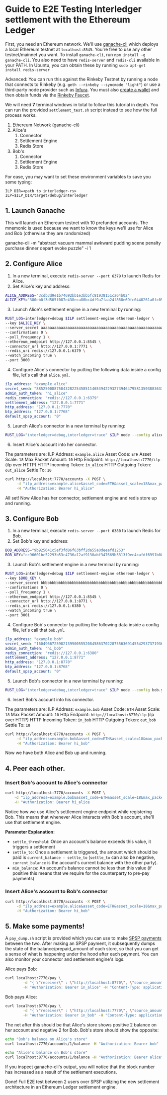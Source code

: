 # Guide to E2E Testing Interledger settlement with the Ethereum Ledger

First, you need an Ethereum network. We'll use
[ganache-cli](https://github.com/trufflesuite/ganache-cli) which deploys a local
Ethereum testnet at `localhost:8545`. You're free to use any other
testnet/mainnet you want. To install `ganache-cli`, run 
`npm install -g ganache-cli`. You also need to have `redis-server` and
`redis-cli` available in your PATH. In Ubuntu, you can obtain these by running
`sudo apt-get install redis-server`

Advanced: You can run this against the Rinkeby Testnet by running a node that
connects to Rinkeby (e.g. `geth --rinkeby --syncmode "light"`) or use a
third-party node provider such as [Infura](https://infura.io/). You must also [create a
wallet](https://www.myetherwallet.com/) and then obtain funds via the
[Rinkeby Faucet](https://faucet.rinkeby.io/).

We will need **7** terminal windows in total to follow this tutorial in depth. You can run the
provided `settlement_test.sh` script instead to see how the full process works.

1. Ethereum Network (ganache-cli)
2. Alice's
    1. Connector
    2. Settlement Engine
    3. Redis Store
2. Bob's
    1. Connector
    2. Settlement Engine
    3. Redis Store

For ease, you may want to set these environment variables to save you some
typing:
```
ILP_DIR=<path to interledger-rs>
ILP=$ILP_DIR/target/debug/interledger
```

## 1. Launch Ganache

This will launch an Ethereum testnet with 10 prefunded accounts. The mnemonic is
used because we want to know the keys we'll use for Alice and Bob (otherwise
they are randomized)

ganache-cli -m "abstract vacuum mammal awkward pudding scene penalty purchase
dinner depart evoke puzzle" -i 1

## 2. Configure Alice

1. In a new terminal, execute `redis-server --port 6379` to launch Redis for
   Alice.
2. Set Alice's key and address:
```bash
ALICE_ADDRESS="3cdb3d9e1b74692bb1e3bb5fc81938151ca64b02"
ALICE_KEY="380eb0f3d505f087e438eca80bc4df9a7faa24f868e69fc0440261a0fc0567dc" 
```
3. Launch Alice's settlement engine in a new terminal by running:

```bash
RUST_LOG=interledger=debug $ILP settlement-engine ethereum-ledger \
--key $ALICE_KEY \
--server_secret aaaaaaaaaaaaaaaaaaaaaaaaaaaaaaaaaaaaaaaaaaaaaaaaaaaaaaaaaaaaaaaa \
--confirmations 0 \
--poll_frequency 1 \
--ethereum_endpoint http://127.0.0.1:8545 \
--connector_url http://127.0.0.1:7771 \
--redis_uri redis://127.0.0.1:6379 \
--watch_incoming true \
--port 3000
```

4. Configure Alice's connector by putting the following data inside a config
   file, let's call that `alice.yml`. 

```yaml 
ilp_address: "example.alice"
secret_seed: "8852500887504328225458511465394229327394647958135038836332350604"
admin_auth_token: "hi_alice" 
redis_connection: "redis://127.0.0.1:6379"
settlement_address: "127.0.0.1:7771" 
http_address: "127.0.0.1:7770"
btp_address: "127.0.0.1:7768" 
default_spsp_account: "0" 
``` 

5. Launch Alice's connector in a new terminal by running:

```bash
RUST_LOG="interledger=debug,interledger=trace" $ILP node --config alice.yml
```

6. Insert Alice's account into her connector. 

The parameters are:
ILP Address: `example.alice`
Asset Code: `ETH`
Asset Scale: `18`
Max Packet Amount: `10`
Http Endpoint: `http://localhost:7770/ilp` (ilp over HTTP)
HTTP Incoming Token: `in_alice`
HTTP Outgoing Token: `out_alice`
Settle To: `10`

```bash
curl http://localhost:7770/accounts -X POST \
     -d "ilp_address=example.alice&asset_code=ETH&asset_scale=18&max_packet_amount=10&http_endpoint=http://127.0.0.1:7770/ilp&http_incoming_token=in_alice&outgoing_token=out_alice&settle_to=-10" \
     -H "Authorization: Bearer hi_alice"
```

All set! Now Alice has her connector, settlement engine and redis store up and
running.

## 3. Configure Bob

1. In a new terminal, execute `redis-server --port 6380` to launch Redis for
   Bob.
2. Set Bob's key and address:
```bash
BOB_ADDRESS="9b925641c5ef3fd86f63bff2da55a0deeafd1263"
BOB_KEY="cc96601bc52293b53c4736a12af9130abf347669b3813f9ec4cafdf6991b087e"
```
3. Launch Bob's settlement engine in a new terminal by running:

```bash
RUST_LOG=interledger=debug $ILP settlement-engine ethereum-ledger \
--key $BOB_KEY \
--server_secret bbbbbbbbbbbbbbbbbbbbbbbbbbbbbbbbbbbbbbbbbbbbbbbbbbbbbbbbbbbbbbbb \
--confirmations 0 \
--poll_frequency 1 \
--ethereum_endpoint http://127.0.0.1:8545 \
--connector_url http://127.0.0.1:8771 \
--redis_uri redis://127.0.0.1:6380 \
--watch_incoming true \
--port 3001
```

4. Configure Bob's connector by putting the following data inside a config
   file, let's call that `bob.yml`. 

```yaml 
ilp_address: "example.bob"
secret_seed: "1604966725982139900555208458637022875563691455429373719368053354"
admin_auth_token: "hi_bob"
redis_connection: "redis://127.0.0.1:6380"
settlement_address: "127.0.0.1:8771"
http_address: "127.0.0.1:8770"
btp_address: "127.0.0.1:8768"
default_spsp_account: "0"
``` 

5. Launch Bob's connector in a new terminal by running:

```bash
RUST_LOG="interledger=debug,interledger=trace" $ILP node --config bob.yml
```

6. Insert Bob's account into his connector. 

The parameters are:
ILP Address: `example.bob`
Asset Code: `ETH`
Asset Scale: `18`
Max Packet Amount: `10`
Http Endpoint: `http://localhost:8770/ilp` (ilp over HTTP)
HTTP Incoming Token: `in_bob`
HTTP Outgoing Token: `out_bob`
Settle To: `10`

```bash
curl http://localhost:8770/accounts -X POST \
     -d "ilp_address=example.bob&asset_code=ETH&asset_scale=18&max_packet_amount=10&http_endpoint=http://127.0.0.1:8770/ilp&http_incoming_token=in_bob&outgoing_token=out_bob&settle_to=-10" \
     -H "Authorization: Bearer hi_bob"
```

Now we have both Alice and Bob up and running.

## 4. Peer each other.

### Insert Bob's account to Alice's connector
```bash
curl http://localhost:7770/accounts -X POST \
    -d "ilp_address=example.bob&asset_code=ETH&asset_scale=18&max_packet_amount=10&settlement_engine_url=http://127.0.0.1:3000&http_endpoint=http://127.0.0.1:8770/ilp&http_incoming_token=bob&http_outgoing_token=alice&settle_threshold=70&min_balance=-100&settle_to=10" \
    -H "Authorization: Bearer hi_alice
```

Notice how we use Alice's settlement engine endpoint while registering Bob. This
means that whenever Alice interacts with Bob's account, she'll use that
settlement engine.

__Parameter Explanation:__
- `settle_threshold`: Once an account's balance exceeds this value, it triggers
  a settlement
- `settle_to`: Once a settlement is triggered, the amount which should be paid
  is `current_balance - settle_to` (`settle_to` can also be negative,
  `current_balance` is the  account's current balance with the other party).
- `min_balance`: An account's balance cannot be less than this value (if
  positive this means that we require for the counterparty to pre-pay payments)


### Insert Alice's account to Bob's connector

```bash
curl http://localhost:8770/accounts -X POST \
     -d "ilp_address=example.alice&asset_code=ETH&asset_scale=18&max_packet_amount=10&settlement_engine_url=http://127.0.0.1:3001&http_endpoint=http://127.0.0.1:7770/ilp&http_incoming_token=alice&http_outgoing_token=bob&settle_threshold=70&min_balance=-100&settle_to=-10" \
     -H "Authorization: Bearer hi_bob"
```

## 5. Make some payments!

A `pay_dump.sh` script is provided which you can use to make [SPSP
payments](https://interledger.org/rfcs/0009-simple-payment-setup-protocol/)
between the two. After making an SPSP payment, it subsequently dumps the state
of the balance/prepaid_amount of each store, so that you can get a sense of what
is happening under the hood after each payment. You can also monitor your
connector and settlement engine's logs.

Alice pays Bob:
```bash
curl localhost:7770/pay \
        -d "{ \"receiver\" : \"http://localhost:8770\", \"source_amount\": 5  }" \
        -H "Authorization: Bearer in_alice" -H "Content-Type: application/json"
```

Bob pays Alice:
```bash
curl localhost:8770/pay \
        -d "{ \"receiver\" : \"http://localhost:7770\", \"source_amount\": 7  }" \
        -H "Authorization: Bearer in_bob" -H "Content-Type: application/json"
```

The net after this should be that Alice's store shows positive 2 balance on her
account and negative 2 for Bob. Bob's store should show the
opposite:

```bash
echo "Bob's balance on Alice's store"
curl localhost:7770/accounts/1/balance -H "Authorization: Bearer bob"

echo "Alice's balance on Bob's store"
curl localhost:8770/accounts/1/balance -H "Authorization: Bearer alice"
```


If you inspect ganache-cli's output, you will notice that the block number has
increased as a result of the settlement executions.

Done! Full E2E test between 2 users over SPSP utilizing the new settlement
architecture in an Ethereum Ledger settlement engine.
